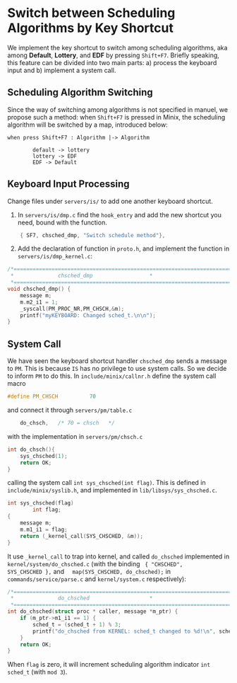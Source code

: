 # Switch between Scheduling Algorithms by Key Shortcut
We implement the key shortcut to switch among scheduling algorithms, aka among **Default**, **Lottery**, and **EDF** by pressing `Shift+F7`. Briefly speaking, this feature can be divided into two main parts: a) process the keyboard input and b) implement a system call.

## Scheduling Algorithm Switching
Since the way of switching among algorithms is not specified in manuel, we propose such a method: when `Shift+F7` is pressed in Minix, the scheduling algorithm will be switched by a map, introduced below:
```
when press Shift+F7 : Algorithm |-> Algorithm

        default -> lottery
        lottery -> EDF
        EDF -> Default
```

## Keyboard Input Processing
Change files under `servers/is/` to add one another keyboard shortcut. 

1. In `servers/is/dmp.c` find the `hook_entry` and add the new shortcut you need, bound with the function.
```c
    { SF7, chsched_dmp, "Switch schedule method"},

```
2. Add the declaration of function in `proto.h`, and implement the function in `servers/is/dmp_kernel.c`:

```c
/*===========================================================================*
 *				chsched_dmp				     *
 *===========================================================================*/
void chsched_dmp() {
    message m;
    m.m2_i1 = 1;
    _syscall(PM_PROC_NR,PM_CHSCH,&m); 
    printf("myKEYBOARD: Changed sched_t.\n\n");
}


```

## System Call
We have seen the keyboard shortcut handler `chsched_dmp` sends a message to `PM`. This is because `IS` has no privilege to use system calls. So we decide to inform `PM` to do this. In `include/minix/callnr.h` define the system call macro
```c
#define PM_CHSCH          70
```
and connect it through `servers/pm/table.c`
```c
	do_chsch,	/* 70 = chsch	*/
```
with the implementation in `servers/pm/chsch.c`
```c
int do_chsch(){
	sys_chsched(1);
	return OK;
}
```
calling the system call `int sys_chsched(int flag)`. This is defined in `include/minix/syslib.h`, and implemented in `lib/libsys/sys_chsched.c`.


```c
int sys_chsched(flag)
        int flag;
{
    message m;
    m.m1_i1 = flag;
    return (_kernel_call(SYS_CHSCHED, &m));
}
```
It use `_kernel_call` to trap into kernel, and called `do_chsched` implemented in `kernel/system/do_chsched.c` (with the binding ` { "CHSCHED",    SYS_CHSCHED },` and `  map(SYS_CHSCHED, do_chsched);` in `commands/service/parse.c` and `kernel/system.c` respectively):
```c
/*===========================================================================*
 *				do_chsched				     *
 *===========================================================================*/
int do_chsched(struct proc * caller, message *m_ptr) {
    if (m_ptr->m1_i1 == 1) {
        sched_t = (sched_t + 1) % 3;
        printf("do_chsched from KERNEL: sched_t changed to %d!\n", sched_t);
    }
    return OK;
}
```
When `flag` is zero, it will increment scheduling algorithm indicator `int sched_t` (with `mod 3`).





